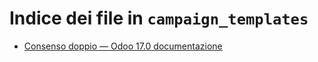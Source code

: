# Indice dei file in `campaign_templates`

- [Consenso doppio — Odoo 17.0 documentazione](./double_optin.md)
